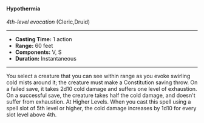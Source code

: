 #### Hypothermia
*4th-level evocation* (Cleric,Druid)
___
- **Casting Time:** 1 action
- **Range:** 60 feet
- **Components:** V, S
- **Duration:** Instantaneous
---
You select a creature that you can see within range
as you evoke swirling cold mists around it; the
creature must make a Constitution saving throw.
On a failed save, it takes 2d10 cold damage and
suffers one level of exhaustion. On a successful save,
the creature takes half the cold damage, and doesn't
suffer from exhaustion.
At Higher Levels. When you cast this spell using
a spell slot of 5th level or higher, the cold damage
increases by 1d10 for every slot level above 4th.
